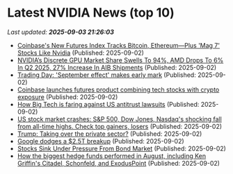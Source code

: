 # Latest NVIDIA News (top 10)
_Last updated: **2025-09-03 21:26:03**_

- [Coinbase's New Futures Index Tracks Bitcoin, Ethereum—Plus 'Mag 7' Stocks Like Nvidia](https://decrypt.co/337774/coinbase-futures-index-tracks-bitcoin-ethereum-mag7-stocks-nvidia) (Published: 2025-09-02)
- [NVIDIA’s Discrete GPU Market Share Swells To 94%, AMD Drops To 6% In Q2 2025, 27% Increase In AIB Shipments](https://wccftech.com/nvidia-gpu-market-share-swells-to-94-percent-amd-drops-to-6-in-q2-2025/) (Published: 2025-09-02)
- [Trading Day: 'September effect' makes early mark](https://ca.finance.yahoo.com/news/trading-day-september-effect-makes-211136198.html) (Published: 2025-09-02)
- [Coinbase launches futures product combining tech stocks with crypto exposure](https://cryptoslate.com/coinbase-launches-futures-product-combining-tech-stocks-with-crypto-exposure/) (Published: 2025-09-02)
- [How Big Tech is faring against US antitrust lawsuits](https://www.livemint.com/companies/news/how-big-tech-is-faring-against-us-antitrust-lawsuits-11756847128016.html) (Published: 2025-09-02)
- [US stock market crashes: S&P 500, Dow Jones, Nasdaq's shocking fall from all-time highs. Check top gainers, losers](https://economictimes.indiatimes.com/news/international/us/us-stock-market-crashes-sp-500-dow-jones-nasdaqs-shocking-fall-from-all-time-highs-check-top-gainers-losers/articleshow/123664387.cms) (Published: 2025-09-02)
- [Trump: Taking over the private sector?](https://theweek.com/politics/trump-taking-over-private-sector) (Published: 2025-09-02)
- [Google dodges a $2.5T breakup](https://www.politico.com/news/2025/09/02/google-dodges-a-2-5t-breakup-00540419) (Published: 2025-09-02)
- [Stocks Sink Under Pressure From Bond Market](https://www.newser.com/story/374531/stocks-sink-under-pressure-from-bond-market.html) (Published: 2025-09-02)
- [How the biggest hedge funds performed in August, including Ken Griffin's Citadel, Schonfeld, and ExodusPoint](https://www.businessinsider.com/august-hedge-fund-performance-multistrats-citadel-schonfeld-2025-9) (Published: 2025-09-02)
